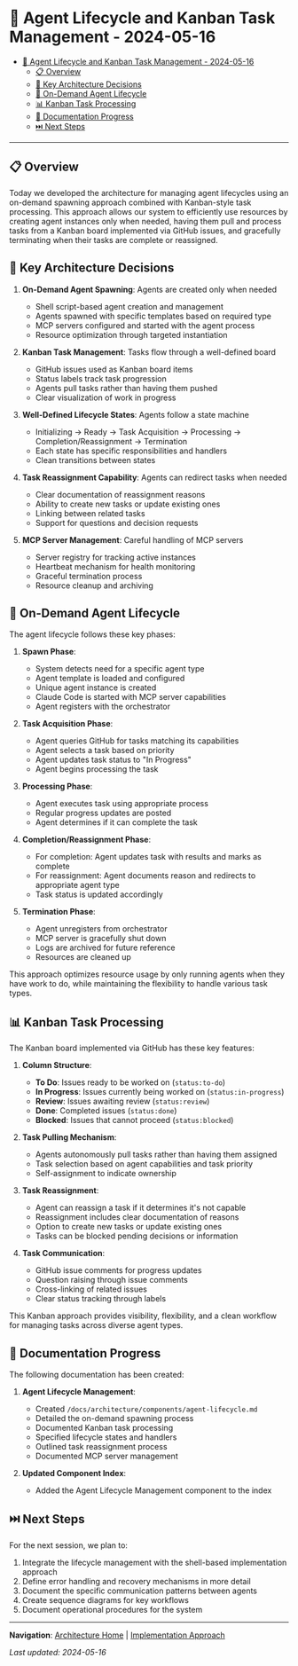 # 🔄 Agent Lifecycle and Kanban Task Management - 2024-05-16

<!-- 📑 TABLE OF CONTENTS -->
- [🔄 Agent Lifecycle and Kanban Task Management - 2024-05-16](#-agent-lifecycle-and-kanban-task-management---2024-05-16)
  - [📋 Overview](#-overview)
  - [🔑 Key Architecture Decisions](#-key-architecture-decisions)
  - [🚀 On-Demand Agent Lifecycle](#-on-demand-agent-lifecycle)
  - [📊 Kanban Task Processing](#-kanban-task-processing)
  - [📝 Documentation Progress](#-documentation-progress)
  - [⏭️ Next Steps](#️-next-steps)

---

## 📋 Overview

Today we developed the architecture for managing agent lifecycles using an on-demand spawning approach combined with Kanban-style task processing. This approach allows our system to efficiently use resources by creating agent instances only when needed, having them pull and process tasks from a Kanban board implemented via GitHub issues, and gracefully terminating when their tasks are complete or reassigned.

## 🔑 Key Architecture Decisions

1. **On-Demand Agent Spawning**: Agents are created only when needed
   - Shell script-based agent creation and management
   - Agents spawned with specific templates based on required type
   - MCP servers configured and started with the agent process
   - Resource optimization through targeted instantiation

2. **Kanban Task Management**: Tasks flow through a well-defined board
   - GitHub issues used as Kanban board items
   - Status labels track task progression
   - Agents pull tasks rather than having them pushed
   - Clear visualization of work in progress

3. **Well-Defined Lifecycle States**: Agents follow a state machine
   - Initializing → Ready → Task Acquisition → Processing → Completion/Reassignment → Termination
   - Each state has specific responsibilities and handlers
   - Clean transitions between states

4. **Task Reassignment Capability**: Agents can redirect tasks when needed
   - Clear documentation of reassignment reasons
   - Ability to create new tasks or update existing ones
   - Linking between related tasks
   - Support for questions and decision requests

5. **MCP Server Management**: Careful handling of MCP servers
   - Server registry for tracking active instances
   - Heartbeat mechanism for health monitoring
   - Graceful termination process
   - Resource cleanup and archiving

## 🚀 On-Demand Agent Lifecycle

The agent lifecycle follows these key phases:

1. **Spawn Phase**:
   - System detects need for a specific agent type
   - Agent template is loaded and configured
   - Unique agent instance is created
   - Claude Code is started with MCP server capabilities
   - Agent registers with the orchestrator

2. **Task Acquisition Phase**:
   - Agent queries GitHub for tasks matching its capabilities
   - Agent selects a task based on priority
   - Agent updates task status to "In Progress"
   - Agent begins processing the task

3. **Processing Phase**:
   - Agent executes task using appropriate process
   - Regular progress updates are posted
   - Agent determines if it can complete the task

4. **Completion/Reassignment Phase**:
   - For completion: Agent updates task with results and marks as complete
   - For reassignment: Agent documents reason and redirects to appropriate agent type
   - Task status is updated accordingly

5. **Termination Phase**:
   - Agent unregisters from orchestrator
   - MCP server is gracefully shut down
   - Logs are archived for future reference
   - Resources are cleaned up

This approach optimizes resource usage by only running agents when they have work to do, while maintaining the flexibility to handle various task types.

## 📊 Kanban Task Processing

The Kanban board implemented via GitHub has these key features:

1. **Column Structure**:
   - **To Do**: Issues ready to be worked on (`status:to-do`)
   - **In Progress**: Issues currently being worked on (`status:in-progress`)
   - **Review**: Issues awaiting review (`status:review`)
   - **Done**: Completed issues (`status:done`)
   - **Blocked**: Issues that cannot proceed (`status:blocked`)

2. **Task Pulling Mechanism**:
   - Agents autonomously pull tasks rather than having them assigned
   - Task selection based on agent capabilities and task priority
   - Self-assignment to indicate ownership

3. **Task Reassignment**:
   - Agent can reassign a task if it determines it's not capable
   - Reassignment includes clear documentation of reasons
   - Option to create new tasks or update existing ones
   - Tasks can be blocked pending decisions or information

4. **Task Communication**:
   - GitHub issue comments for progress updates
   - Question raising through issue comments
   - Cross-linking of related issues
   - Clear status tracking through labels

This Kanban approach provides visibility, flexibility, and a clean workflow for managing tasks across diverse agent types.

## 📝 Documentation Progress

The following documentation has been created:

1. **Agent Lifecycle Management**:
   - Created `/docs/architecture/components/agent-lifecycle.md`
   - Detailed the on-demand spawning process
   - Documented Kanban task processing
   - Specified lifecycle states and handlers
   - Outlined task reassignment process
   - Documented MCP server management

2. **Updated Component Index**:
   - Added the Agent Lifecycle Management component to the index

## ⏭️ Next Steps

For the next session, we plan to:

1. Integrate the lifecycle management with the shell-based implementation approach
2. Define error handling and recovery mechanisms in more detail
3. Document the specific communication patterns between agents
4. Create sequence diagrams for key workflows
5. Document operational procedures for the system

---

<!-- 🧭 NAVIGATION -->
**Navigation**: [Architecture Home](../../architecture/README.md) | [Implementation Approach](./implementation-approach.md)

*Last updated: 2024-05-16*